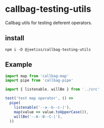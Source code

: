 # callbag-testing-utils

Callbag utils for testing deferent operators.

## install

```
npm i -D @jeetiss/callbag-testing-utils
```

## Example

```js
import map from 'callbag-map'
import pipe from 'callbag-pipe'

import { listenable, willBe } from '../src'

test('test map operator', () =>
  pipe(
    listenable('--a--b--c-|'),
    map(value => value.toUpperCase()),
    willBe('--A--B--C-|'),
  ))
```
